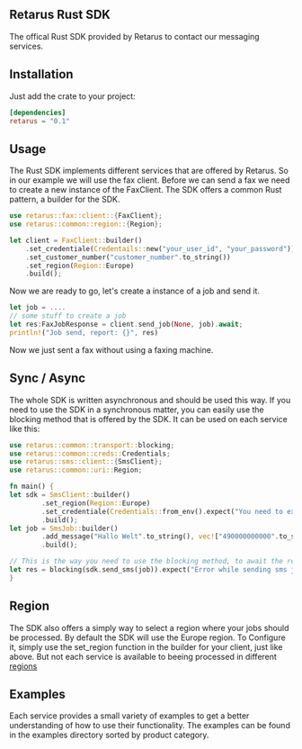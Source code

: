 ## Retarus Rust SDK
The offical Rust SDK provided by Retarus to contact our messaging services.

## Installation
Just add the crate to your project:

```toml
[dependencies]
retarus = "0.1"
```

## Usage
The Rust SDK implements different services that are offered by Retarus. So in our example we will use the fax client. Before we can send a fax we need to create a new instance of the FaxClient. The SDK offers a common Rust pattern, a builder for the SDK.

```rust
use retarus::fax::client::{FaxClient};
use retarus::common::region::{Region};

let client = FaxClient::builder()
    .set_credentiale(Credentails::new("your_user_id", "your_password"))
    .set_customer_number("customer_number".to_string())
    .set_region(Region::Europe)
    .build();
```

Now we are ready to go, let's create a instance of a job and send it.

```rust
let job = ....
// some stuff to create a job
let res:FaxJobResponse = client.send_job(None, job).await;
println!("Job send, report: {}", res)
```
Now we just sent a fax without using a faxing machine.

## Sync / Async
The whole SDK is written asynchronous and should be used this way. If you need to use the SDK in a synchronous matter, you can easily use the blocking method that is offered by the SDK. It can be used on each service like this:

```rust
use retarus::common::transport::blocking;
use retarus::common::creds::Credentials;
use retarus::sms::client::{SmsClient};
use retarus::common::uri::Region;

fn main() {
let sdk = SmsClient::builder()
        .set_region(Region::Europe)
        .set_credentiale(Credentials::from_env().expect("You need to export your credentials"))
        .build();
let job = SmsJob::builder()
        .add_message("Hallo Welt".to_string(), vec!["490000000000".to_string()])
        .build();

// This is the way you need to use the blocking method, to await the result in the current thread.
let res = blocking(sdk.send_sms(job)).expect("Error while sending sms job");
}
```

## Region
The SDK also offers a simply way to select a region where your jobs should be processed. By default the SDK will use the Europe region.
To Configure it, simply use the set_region function in the builder for your client, just like above. But not each service is available to beeing processed in different [regions](retarus/src/common/uri.rs)

## Examples
Each service provides a small variety of examples to get a better understanding of how to use their functionality. The examples can be found in the examples directory sorted by product category.

